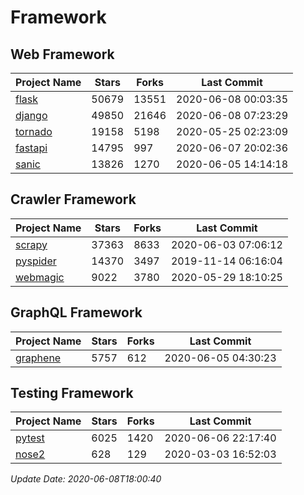 # Framework

## Web Framework

| Project Name | Stars | Forks | Last Commit |
| ------------ | ----- | ----- | ----------- |
| [flask](https://github.com/pallets/flask) | 50679 | 13551 | 2020-06-08 00:03:35 |
| [django](https://github.com/django/django) | 49850 | 21646 | 2020-06-08 07:23:29 |
| [tornado](https://github.com/tornadoweb/tornado) | 19158 | 5198 | 2020-05-25 02:23:09 |
| [fastapi](https://github.com/tiangolo/fastapi) | 14795 | 997 | 2020-06-07 20:02:36 |
| [sanic](https://github.com/huge-success/sanic) | 13826 | 1270 | 2020-06-05 14:14:18 |

## Crawler Framework

| Project Name | Stars | Forks | Last Commit |
| ------------ | ----- | ----- | ----------- |
| [scrapy](https://github.com/scrapy/scrapy) | 37363 | 8633 | 2020-06-03 07:06:12 |
| [pyspider](https://github.com/binux/pyspider) | 14370 | 3497 | 2019-11-14 06:16:04 |
| [webmagic](https://github.com/code4craft/webmagic) | 9022 | 3780 | 2020-05-29 18:10:25 |

## GraphQL Framework

| Project Name | Stars | Forks | Last Commit |
| ------------ | ----- | ----- | ----------- |
| [graphene](https://github.com/graphql-python/graphene) | 5757 | 612 | 2020-06-05 04:30:23 |

## Testing Framework

| Project Name | Stars | Forks | Last Commit |
| ------------ | ----- | ----- | ----------- |
| [pytest](https://github.com/pytest-dev/pytest) | 6025 | 1420 | 2020-06-06 22:17:40 |
| [nose2](https://github.com/nose-devs/nose2) | 628 | 129 | 2020-03-03 16:52:03 |

*Update Date: 2020-06-08T18:00:40*